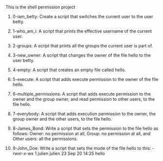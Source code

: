 This is the shell permission project

1. 0-iam_betty: Create a script that switches the current user to the user betty.

2. 1-who_am_i: A script that prints the effective username of the current user.

3. 2-groups: A script that prints all the groups the current user is part of.

4. 3-new_owner: A script that changes the owner of the file hello to the user betty.

5. 4-empty: A script that creates an empty file called hello.

6. 5-execute: A script that adds execute permission to the owner of the file hello.

7. 6-multiple_permissions: A script that adds execute permission to the owner and the group owner, and read permission to other users, to the file hello.

8. 7-everybody: A script that adds execution permission to the owner, the group owner and the other users, to the file hello.

9. 8-James_Bond: Write a script that sets the permission to the file hello as follows: Owner: no permission at all, Group: no permission at all, and Other users: all the permissions.

10. 9-John_Doe: Write a script that sets the mode of the file hello to this: -rwxr-x-wx 1 julien julien 23 Sep 20 14:25 hello
